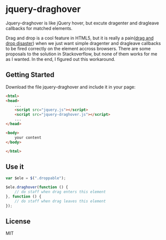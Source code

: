 jquery-draghover
================

Jquery-draghover is like jQuery hover, but excute dragenter and dragleave callbacks for matched elements.

Drag and drop is a cool feature in HTML5, but it is really a pain([drag and drop disaster][1]) when we just want simple dragenter and dragleave callbacks to be fired correctly on the element accross browsers. There are some proposals to the solution in Stackoverflow, but none of them works for me as I wanted. In the end, I figured out this workaround.



## Getting Started

Download the file jquery-draghover and include it in your page:
```html
<html>
<head>
    ...
    <script src="jquery.js"></script>
    <script src="jquery-draghover.js"></script>
    ...
</head>

<body>
    your content
</body>

</html>
```


## Use it
```js
var $ele = $(".droppable");

$ele.draghover(function () {
    // do staff when drag enters this element
}, function () {
    // do staff when drag leaves this element
});
```


License
----

MIT


[1]:http://www.quirksmode.org/blog/archives/2009/09/the_html5_drag.html
